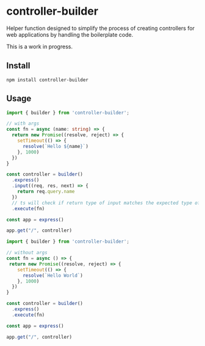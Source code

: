 # controller-builder

Helper function designed to simplify the process of creating controllers for web applications by handling the boilerplate code.



This is a work in progress.

## Install

```
npm install controller-builder
```

## Usage

```ts
import { builder } from 'controller-builder';

// with args
const fn = async (name: string) => {
  return new Promise((resolve, reject) => {
    setTimeout(() => {
      resolve(`Hello ${name}`)
    }, 1000)
  })
}

const controller = builder()
  .express()
  .input((req, res, next) => {
    return req.query.name
  })
  // ts will check if return type of input matches the expected type of fn
  .execute(fn)

const app = express()

app.get("/", controller)
```

```ts
import { builder } from 'controller-builder';

// without args
const fn = async () => {
 return new Promise((resolve, reject) => {
    setTimeout(() => {
      resolve(`Hello World`)
    }, 1000)
  })
}

const controller = builder()
  .express()
  .execute(fn)

const app = express()

app.get("/", controller)
```
